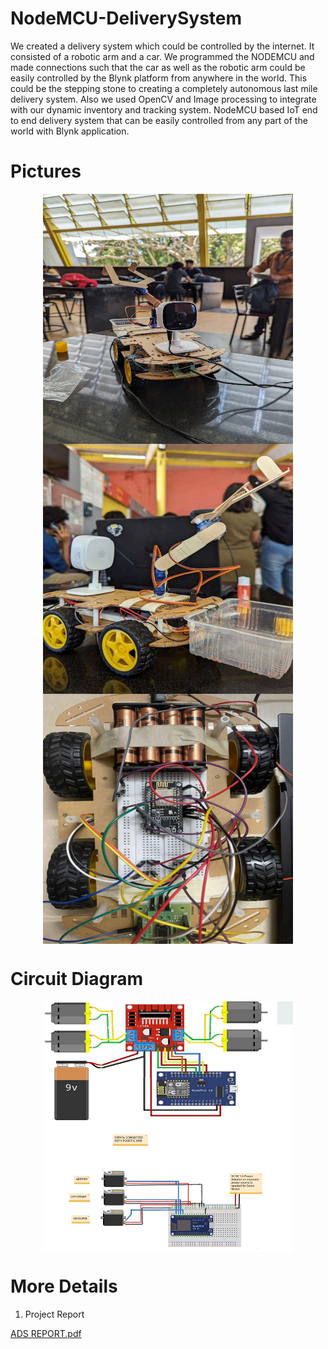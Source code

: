 # NodeMCU-DeliverySystem
We created a delivery system which could be controlled by the internet. It consisted of a robotic arm and a car. We programmed the NODEMCU and made connections such that the car as well as the robotic arm could be easily controlled by the Blynk platform from anywhere in the world. This could be the stepping stone to creating a completely autonomous last mile delivery system. Also we used OpenCV and Image processing to integrate with our dynamic inventory and tracking system.
NodeMCU based IoT end to end delivery system that can be easily controlled from any part of the world with Blynk application.

# Pictures

<p align="center">
  <img src = "https://github.com/PranavDarshan/ESP8266-IoT-Delivery-Vehicle/blob/main/assets/car.jpg" width=400 height=400 align="center"/>
  <img src = "https://github.com/PranavDarshan/ESP8266-IoT-Delivery-Vehicle/blob/main/assets/robotic_arm.png" width=400 height=400 align="center"/>
  <img src = "https://github.com/PranavDarshan/ESP8266-IoT-Delivery-Vehicle/blob/main/assets/circuit.png" width=400 height=400 align="center"/>
</p>

# Circuit Diagram

<p align="center">
  <img src = "https://github.com/PranavDarshan/ESP8266-IoT-Delivery-Vehicle/blob/main/assets/circuit_diagram.png" width=400 height=400 align="center"/>
</p>

# More Details

1. Project Report

[ADS REPORT.pdf](https://github.com/PranavDarshan/ESP8266-IoT-Delivery-Vehicle/blob/main/assets/ADS.REPORT.pdf)
